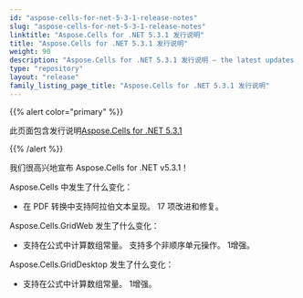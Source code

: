 ```yaml
---
id: "aspose-cells-for-net-5-3-1-release-notes"
slug: "aspose-cells-for-net-5-3-1-release-notes"
linktitle: "Aspose.Cells for .NET 5.3.1 发行说明"
title: "Aspose.Cells for .NET 5.3.1 发行说明"
weight: 90
description: "Aspose.Cells for .NET 5.3.1 发行说明 – the latest updates and fixes."
type: "repository"
layout: "release"
family_listing_page_title: "Aspose.Cells for .NET 5.3.1 发行说明"
---
```

{{% alert color="primary" %}} 

此页面包含发行说明[Aspose.Cells for .NET 5.3.1](https://releases.aspose.com/cells/net/new-releases/aspose.cells-for-.net-5.3.1/)

{{% /alert %}} 

我们很高兴地宣布 Aspose.Cells for .NET v5.3.1！

 Aspose.Cells 中发生了什么变化：

- 在 PDF 转换中支持阿拉伯文本呈现。
 17 项改进和修复。

 Aspose.Cells.GridWeb 发生了什么变化：

- 支持在公式中计算数组常量。
支持多个非顺序单元操作。
 1增强。



 Aspose.Cells.GridDesktop 发生了什么变化：

- 支持在公式中计算数组常量。
 1增强。
